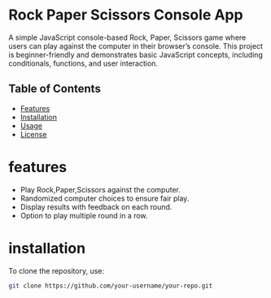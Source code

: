 # Rock Paper Scissors Console App

A simple JavaScript console-based Rock, Paper, Scissors game where users can play against the computer in their browser’s console. This project is beginner-friendly and demonstrates basic JavaScript concepts, including conditionals, functions, and user interaction.

## Table of Contents
- [Features](#features)
- [Installation](#installation)
- [Usage](#usage)
- [License](#license)

# features
- Play Rock,Paper,Scissors against the computer.
- Randomized computer choices to ensure fair play.
- Display results with feedback on each round.
- Option to play multiple round in a row.

# installation
To clone the repository, use:
```bash
git clone https://github.com/your-username/your-repo.git
